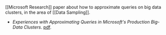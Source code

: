 [[Microsoft Research]] paper about how to approximate queries on big data clusters, in the area of [[Data Sampling]].

- _Experiences with Approximating Queries in Microsoft's Production Big-Data Clusters_. [pdf](https://www.microsoft.com/en-us/research/uploads/prod/2019/04/p698-kandula.pdf).